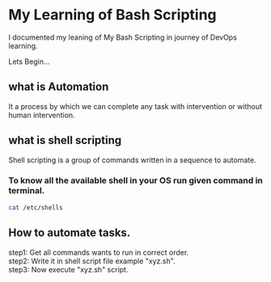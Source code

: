 # My Learning of Bash Scripting
I documented my leaning of My Bash Scripting in journey of DevOps learning.

Lets Begin...

## what is Automation 
It a process by which we can complete any task with intervention or without human intervention.

## what is shell scripting 
Shell scripting is a group of commands written in a sequence to automate.
### To know all the available shell in your OS run given command in terminal.
```bash
cat /etc/shells
```

## How to automate tasks.
step1: Get all commands wants to run in correct order.<br>
step2: Write it in shell script file example "xyz.sh".<br> 
step3: Now execute "xyz.sh" script.<br>



